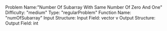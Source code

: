 Problem Name:"Number Of Subarray With Same Number Of Zero And One"
Difficulty: "medium"
Type: "regularProblem"
Function Name: "numOfSubarray"
Input Structure:
Input Field: vector<int> v
Output Structure:
Output Field: int
